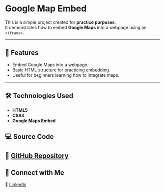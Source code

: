# Google Map Embed

This is a simple project created for **practice purposes**.  
It demonstrates how to embed **Google Maps** into a webpage using an `<iframe>`.

---

## 🚀 Features
- Embed Google Maps into a webpage.
- Basic HTML structure for practicing embedding.
- Useful for beginners learning how to integrate maps.

---

## 🛠️ Technologies Used
- **HTML5**
- **CSS3**
- **Google Maps Embed**

## 💻 Source Code
🔗 [GitHub Repository](https://github.com/nufail-01/PlayStation-UI)
---
## 🤝 Connect with Me
🔗 [LinkedIn](https://www.linkedin.com/in/nufailshaikh/) 
